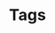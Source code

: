 ---
layout: tags
title: Tags
permalink: /tags/
header:
  image: /assets/images/headers/20180522_092435-1280x320.jpg
---